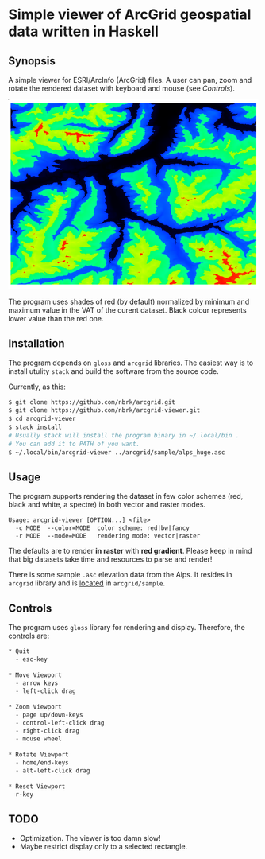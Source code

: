 # Simple viewer of ArcGrid geospatial data written in Haskell

## Synopsis
A simple viewer for ESRI/ArcInfo (ArcGrid) files. A user can pan, zoom and
rotate the rendered dataset with keyboard and mouse (see _Controls_).


![alt text](https://github.com/nbrk/arcgrid-viewer/blob/master/doc/scr_alps3.png "Screenshot")


The program uses shades of red (by default) normalized by minimum and maximum
value in the VAT of the curent dataset. Black colour represents lower value than
the red one.

## Installation
The program depends on `gloss` and `arcgrid` libraries. The easiest way is to
install utulity `stack` and build the software from the source code.

Currently, as this:

``` sh
$ git clone https://github.com/nbrk/arcgrid.git
$ git clone https://github.com/nbrk/arcgrid-viewer.git
$ cd arcgrid-viewer
$ stack install
# Usually stack will install the program binary in ~/.local/bin .
# You can add it to PATH of you want.
$ ~/.local/bin/arcgrid-viewer ../arcgrid/sample/alps_huge.asc
```

## Usage
The program supports rendering the dataset in few color schemes (red, black and
white, a spectre) in both vector and raster modes. 

```
Usage: arcgrid-viewer [OPTION...] <file>
  -c MODE  --color=MODE  color scheme: red|bw|fancy
  -r MODE  --mode=MODE   rendering mode: vector|raster
```

The defaults are to render **in raster** with **red gradient**.
Please keep in mind that big datasets take time and resources to parse and render!

There is some sample `.asc` elevation data from the Alps. It resides in `arcgrid`
library and is [located](https://github.com/nbrk/arcgrid/tree/master/sample) in `arcgrid/sample`.

## Controls
The program uses `gloss` library for rendering and display. Therefore, the
controls are:

```
* Quit
  - esc-key

* Move Viewport
  - arrow keys
  - left-click drag

* Zoom Viewport
  - page up/down-keys
  - control-left-click drag
  - right-click drag
  - mouse wheel

* Rotate Viewport
  - home/end-keys
  - alt-left-click drag

* Reset Viewport
  r-key
```

## TODO
- Optimization. The viewer is too damn slow!
- Maybe restrict display only to a selected rectangle.
